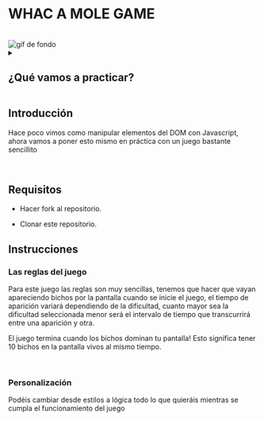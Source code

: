 # WHAC A MOLE GAME

<br>

<img src="https://res.cloudinary.com/dhp2zuftj/image/upload/v1693556681/practicas%20rtc/whac%20a%20mole%20gif.gif" alt="gif de fondo">

<details>
  <summary>
   <h2>¿Qué vamos a practicar?</h2>
  </summary>
  En esta sesión practicaremos:

- Cómo seleccionar elementos de HTML en nuestro Javascript.
- Crear elementos de HTML desde nuestro Javascript.
- Modificar estos elementos.
- Manejar intervalos de tiempo.
- Controlar eventos.

  <br>

  <hr>

</details>

## Introducción

Hace poco vimos como manipular elementos del DOM con Javascript, ahora vamos a poner esto mismo en práctica con un juego bastante sencillito

<br>

## Requisitos

- Hacer fork al repositorio.
 
- Clonar este repositorio.



## Instrucciones



### Las reglas del juego

Para este juego las reglas son muy sencillas, tenemos que hacer que vayan apareciendo bichos por la pantalla cuando se inicie el juego, el tiempo de aparición variará dependiendo de la dificultad, cuanto mayor sea la dificultad seleccionada menor será el intervalo de tiempo que transcurrirá entre una aparición y otra.

El juego termina cuando los bichos dominan tu pantalla! Esto significa tener 10 bichos en la pantalla vivos al mismo tiempo.

<br>

### Personalización

Podéis cambiar desde estilos a lógica todo lo que quieráis mientras se cumpla el funcionamiento del juego
